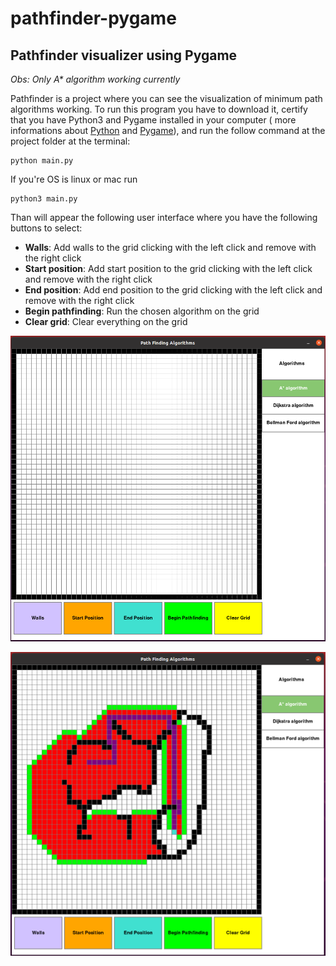 # pathfinder-pygame
## Pathfinder visualizer using Pygame 

*Obs: Only A\* algorithm working currently*

Pathfinder is a project where you can see the visualization of minimum path algorithms working. To run this program you have to download it, certify that you have Python3 and Pygame installed in your computer ( more informations about [Python](https://www.python.org/downloads/) and [Pygame](https://pypi.org/project/pygame/instalation)), and run the follow command at the project folder at the terminal:

~~~
python main.py
~~~

If you're OS is linux or mac run

~~~
python3 main.py
~~~

Than will appear the following user interface where you have the following buttons to select:

* **Walls**: Add walls to the grid clicking with the left click and remove with the right click
*  **Start position**: Add start position to the grid clicking with the left click and remove with the right click
*  **End position**: Add end position to the grid clicking with the left click and remove with the right click
*  **Begin pathfinding**: Run the chosen algorithm on the grid
*  **Clear grid**: Clear everything on the grid 

![Project Image](./assets/images/pathfinder.png)


![Project Image working](./assets/images/pathfinder_working.png)
